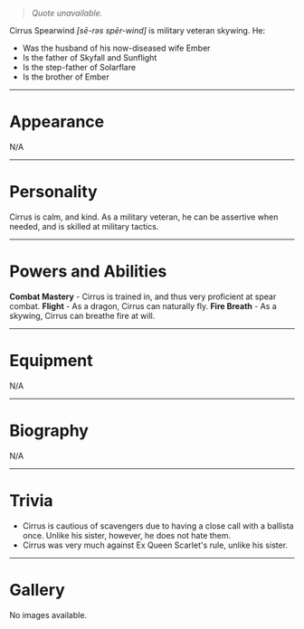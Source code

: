> *Quote unavailable.*


Cirrus Spearwind *\[sē-rəs spēr-wind\]* is military veteran skywing. He:
- Was the husband of his now-diseased wife Ember
- Is the father of Skyfall and Sunflight
- Is the step-father of Solarflare
- Is the brother of Ember

***
# Appearance
N/A
***
# Personality
Cirrus is calm, and kind. As a military veteran, he can be assertive when needed, and is skilled at military tactics.
***
# Powers and Abilities
**Combat Mastery** - Cirrus is trained in, and thus very proficient at spear combat.
**Flight** - As a dragon, Cirrus can naturally fly.
**Fire Breath** - As a skywing, Cirrus can breathe fire at will.
***
# Equipment
N/A
***
# Biography
N/A
***
# Trivia
- Cirrus is cautious of scavengers due to having a close call with a ballista once. Unlike his sister, however, he does not hate them.
- Cirrus was very much against Ex Queen Scarlet's rule, unlike his sister. 
***
# Gallery
No images available.